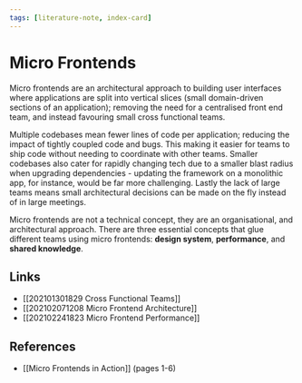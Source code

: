 ```yaml
---
tags: [literature-note, index-card]
---
```


# Micro Frontends

Micro frontends are an architectural approach to building user interfaces where applications are split into vertical slices (small domain-driven sections of an application); removing the need for a centralised front end team, and instead favouring small cross functional teams.

Multiple codebases mean fewer lines of code per application; reducing the impact of tightly coupled code and bugs. This making it easier for teams to ship code without needing to coordinate with other teams. Smaller codebases also cater for rapidly changing tech due to a smaller blast radius when upgrading dependencies - updating the framework on a monolithic app, for instance, would be far more challenging. Lastly the lack of large teams means small architectural decisions can be made on the fly instead of in large meetings.

Micro frontends are not a technical concept, they are an organisational, and architectural approach. There are three essential concepts that glue different teams using micro frontends: **design system**, **performance**, and **shared knowledge**.

## Links
- [[202101301829 Cross Functional Teams]]
- [[202102071208 Micro Frontend Architecture]]
- [[202102241823 Micro Frontend Performance]]

## References
- [[Micro Frontends in Action]] (pages 1-6)
